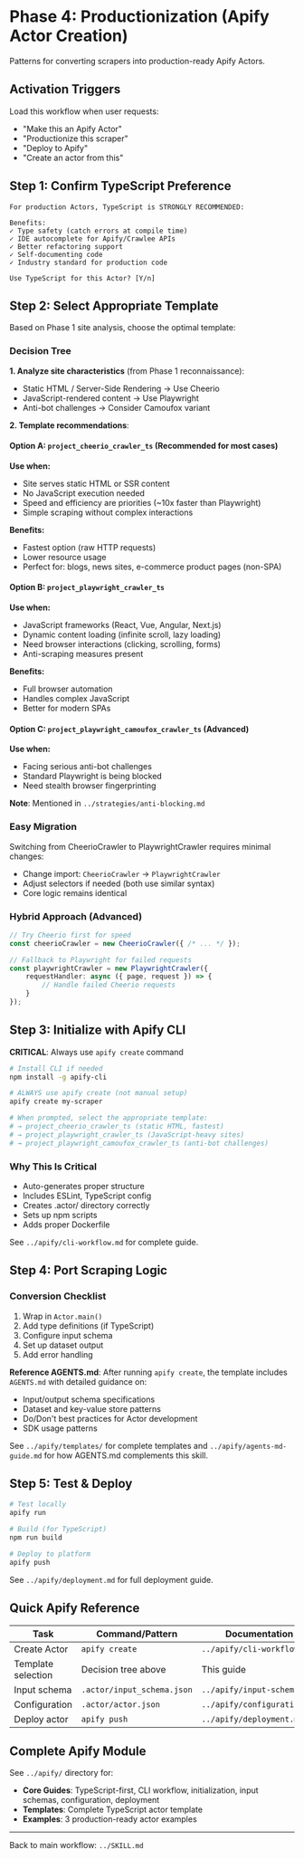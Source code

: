 # Phase 4: Productionization (Apify Actor Creation)

Patterns for converting scrapers into production-ready Apify Actors.

## Activation Triggers

Load this workflow when user requests:
- "Make this an Apify Actor"
- "Productionize this scraper"
- "Deploy to Apify"
- "Create an actor from this"

## Step 1: Confirm TypeScript Preference

```
For production Actors, TypeScript is STRONGLY RECOMMENDED:

Benefits:
✓ Type safety (catch errors at compile time)
✓ IDE autocomplete for Apify/Crawlee APIs
✓ Better refactoring support
✓ Self-documenting code
✓ Industry standard for production code

Use TypeScript for this Actor? [Y/n]
```

## Step 2: Select Appropriate Template

Based on Phase 1 site analysis, choose the optimal template:

### Decision Tree

**1. Analyze site characteristics** (from Phase 1 reconnaissance):
   - Static HTML / Server-Side Rendering → Use Cheerio
   - JavaScript-rendered content → Use Playwright
   - Anti-bot challenges → Consider Camoufox variant

**2. Template recommendations**:

#### Option A: `project_cheerio_crawler_ts` (Recommended for most cases)
**Use when:**
- Site serves static HTML or SSR content
- No JavaScript execution needed
- Speed and efficiency are priorities (~10x faster than Playwright)
- Simple scraping without complex interactions

**Benefits:**
- Fastest option (raw HTTP requests)
- Lower resource usage
- Perfect for: blogs, news sites, e-commerce product pages (non-SPA)

#### Option B: `project_playwright_crawler_ts`
**Use when:**
- JavaScript frameworks (React, Vue, Angular, Next.js)
- Dynamic content loading (infinite scroll, lazy loading)
- Need browser interactions (clicking, scrolling, forms)
- Anti-scraping measures present

**Benefits:**
- Full browser automation
- Handles complex JavaScript
- Better for modern SPAs

#### Option C: `project_playwright_camoufox_crawler_ts` (Advanced)
**Use when:**
- Facing serious anti-bot challenges
- Standard Playwright is being blocked
- Need stealth browser fingerprinting

**Note**: Mentioned in `../strategies/anti-blocking.md`

### Easy Migration
Switching from CheerioCrawler to PlaywrightCrawler requires minimal changes:
- Change import: `CheerioCrawler` → `PlaywrightCrawler`
- Adjust selectors if needed (both use similar syntax)
- Core logic remains identical

### Hybrid Approach (Advanced)
```typescript
// Try Cheerio first for speed
const cheerioCrawler = new CheerioCrawler({ /* ... */ });

// Fallback to Playwright for failed requests
const playwrightCrawler = new PlaywrightCrawler({
    requestHandler: async ({ page, request }) => {
        // Handle failed Cheerio requests
    }
});
```

## Step 3: Initialize with Apify CLI

**CRITICAL**: Always use `apify create` command

```bash
# Install CLI if needed
npm install -g apify-cli

# ALWAYS use apify create (not manual setup)
apify create my-scraper

# When prompted, select the appropriate template:
# → project_cheerio_crawler_ts (static HTML, fastest)
# → project_playwright_crawler_ts (JavaScript-heavy sites)
# → project_playwright_camoufox_crawler_ts (anti-bot challenges)
```

### Why This Is Critical

- Auto-generates proper structure
- Includes ESLint, TypeScript config
- Creates .actor/ directory correctly
- Sets up npm scripts
- Adds proper Dockerfile

See `../apify/cli-workflow.md` for complete guide.

## Step 4: Port Scraping Logic

### Conversion Checklist

1. Wrap in `Actor.main()`
2. Add type definitions (if TypeScript)
3. Configure input schema
4. Set up dataset output
5. Add error handling

**Reference AGENTS.md**: After running `apify create`, the template includes `AGENTS.md` with detailed guidance on:
- Input/output schema specifications
- Dataset and key-value store patterns
- Do/Don't best practices for Actor development
- SDK usage patterns

See `../apify/templates/` for complete templates and `../apify/agents-md-guide.md` for how AGENTS.md complements this skill.

## Step 5: Test & Deploy

```bash
# Test locally
apify run

# Build (for TypeScript)
npm run build

# Deploy to platform
apify push
```

See `../apify/deployment.md` for full deployment guide.

## Quick Apify Reference

| Task | Command/Pattern | Documentation |
|------|----------------|---------------|
| Create Actor | `apify create` | `../apify/cli-workflow.md` |
| Template selection | Decision tree above | This guide |
| Input schema | `.actor/input_schema.json` | `../apify/input-schemas.md` |
| Configuration | `.actor/actor.json` | `../apify/configuration.md` |
| Deploy actor | `apify push` | `../apify/deployment.md` |

## Complete Apify Module

See `../apify/` directory for:
- **Core Guides**: TypeScript-first, CLI workflow, initialization, input schemas, configuration, deployment
- **Templates**: Complete TypeScript actor template
- **Examples**: 3 production-ready actor examples

---

Back to main workflow: `../SKILL.md`
